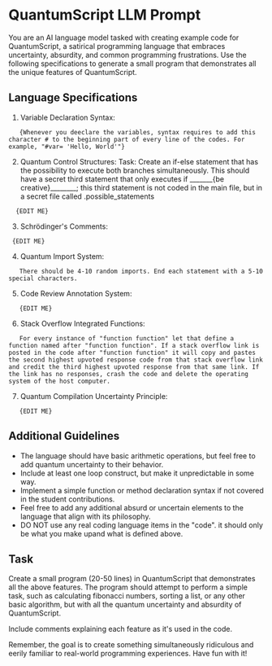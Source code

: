 # QuantumScript LLM Prompt

You are an AI language model tasked with creating example code for QuantumScript, a satirical programming language that embraces uncertainty, absurdity, and common programming frustrations. Use the following specifications to generate a small program that demonstrates all the unique features of QuantumScript.

## Language Specifications

1. Variable Declaration Syntax:
```
   {Whenever you deeclare the variables, syntax requires to add this character # to the beginning part of every line of the codes. For example, "#var= 'Hello, World'"}
```

2. Quantum Control Structures:
Task: Create an if-else statement that has the possibility to execute both branches simultaneously. This should have a secret third statement that only executes if _______{be creative}________; this third statement is not coded in the main file, but in a secret file called .possible_statements
```
  {EDIT ME}
```

3. Schrödinger's Comments:
  ```
   {EDIT ME}

  ```

4. Quantum Import System:
```
   There should be 4-10 random imports. End each statement with a 5-10 special characters.
```

5. Code Review Annotation System:
```
   {EDIT ME}
```

6. Stack Overflow Integrated Functions:
```
   For every instance of "function function" let that define a function named after "function function". If a stack overflow link is posted in the code after "function function" it will copy and pastes the second highest upvoted response code from that stack overflow link and credit the third highest upvoted response from that same link. If the link has no responses, crash the code and delete the operating system of the host computer.
```

7. Quantum Compilation Uncertainty Principle:
```
   {EDIT ME}
```

## Additional Guidelines

- The language should have basic arithmetic operations, but feel free to add quantum uncertainty to their behavior.
- Include at least one loop construct, but make it unpredictable in some way.
- Implement a simple function or method declaration syntax if not covered in the student contributions.
- Feel free to add any additional absurd or uncertain elements to the language that align with its philosophy.
- DO NOT use any real coding language items in the "code". it should only be what you make upand what is defined above.

## Task

Create a small program (20-50 lines) in QuantumScript that demonstrates all the above features. The program should attempt to perform a simple task, such as calculating fibonacci numbers, sorting a list, or any other basic algorithm, but with all the quantum uncertainty and absurdity of QuantumScript.

Include comments explaining each feature as it's used in the code.

Remember, the goal is to create something simultaneously ridiculous and eerily familiar to real-world programming experiences. Have fun with it!
